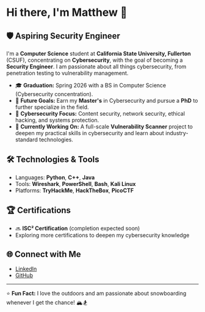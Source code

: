 # Hi there, I'm Matthew 👋

## 🛡️ Aspiring Security Engineer
I'm a **Computer Science** student at **California State University, Fullerton** (CSUF), concentrating on **Cybersecurity**, with the goal of becoming a **Security Engineer**. I am passionate about all things cybersecurity, from penetration testing to vulnerability management.

- 🎓 **Graduation:** Spring 2026 with a BS in Computer Science (Cybersecurity concentration).
- 🎯 **Future Goals:** Earn my **Master's** in Cybersecurity and pursue a **PhD** to further specialize in the field.
- 🔐 **Cybersecurity Focus:** Content security, network security, ethical hacking, and systems protection.
- 🌱 **Currently Working On:** A full-scale **Vulnerability Scanner** project to deepen my practical skills in cybersecurity and learn about industry-standard technologies.

## 🛠 Technologies & Tools
- Languages: **Python**, **C++**, **Java**
- Tools: **Wireshark**, **PowerShell**, **Bash**, **Kali Linux**
- Platforms: **TryHackMe**, **HackTheBox**, **PicoCTF**

## 🏆 Certifications
- 🔜 **ISC² Certification** (completion expected soon)
- Exploring more certifications to deepen my cybersecurity knowledge

## 🌐 Connect with Me
- [LinkedIn](https://www.linkedin.com/in/matthew-medina2)
- [GitHub](https://github.com/medina-matthew)

---

⭐️ **Fun Fact:** I love the outdoors and am passionate about snowboarding whenever I get the chance! 🏔️🏂
